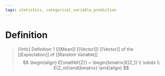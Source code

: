 ```yaml
---
tags: statistics, categorical_variable_prediction
---
```


# Definition

> [!info] Definition 1 ([[Mean]] [[Vector]])
> [[Vector]] of the [[Expectation]] of [[Random Variable]] 
> $$
> \begin{align}
> E[\mathbf{Z}] = \begin{bmatrix}E[Z_1] \\ \vdots \\ E[Z_m]\end{bmatrix}
> \end{align}
> $$